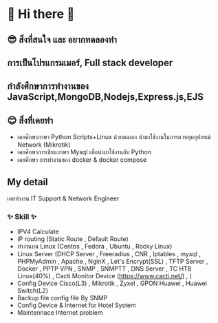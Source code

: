 # 👋 Hi there 👋

## 😎 สิ่งที่สนใจ และ อยากทดลองทำ
### 
## การเป็นโปรแกรมเมอร์, Full stack developer
## กำลังศึกษาการทำงานของ JavaScript,MongoDB,Nodejs,Express.js,EJS

## 😊 สิ่งที่เคยทำ 
- เคยศึกษาภาษา Python Scripts+Linux ด้วยตนเอง นำมาใช้งานในการควบคุมอุปกรณ์ Network (Mikrotik)
- เคยศึกษาการเขียนภาษา Mysql เพื่อนำมาใช้งานกับ Python
- เคยศึกษา การทำงานของ docker & docker compose

## My detail
เคยทำงาน IT Support & Network Engineer
### ✨ Skill ✨
- IPV4 Calculate
- IP routing (Static Route , Default Route)
- ทำงานบน Linux (Centos , Fedora , Ubuntu , Rocky Linux)
- Linux Server (DHCP Server , Freeradius , CNR , Iptables , mysql , PHPMyAdmin , Apache , NginX , Let's Encrypt(SSL) , TFTP Server , Docker , PPTP VPN , SNMP , SNMPTT , DNS Server , TC HTB Linux(40%) , Cacti Monitor Device (https://www.cacti.net/) , )
- Config Device Cisco(L3) , Mikrotik , Zyxel , GPON Huawei , Huawei Switch(L2)
- Backup file config file By SNMP
- Config Device & Internet for Hotel System
- Maintennace Internet problem
<!--
**PiKaiJeawVV/PiKaiJeawVV** is a ✨ _special_ ✨ repository because its `README.md` (this file) appears on your GitHub profile.

Here are some ideas to get you started:

- 🔭 I’m currently working on ...
- 🌱 I’m currently learning ...
- 👯 I’m looking to collaborate on ...
- 🤔 I’m looking for help with ...
- 💬 Ask me about ...
- 📫 How to reach me: ...
- 😄 Pronouns: ...
- ⚡ Fun fact: ...
-->
